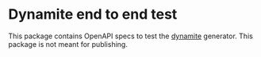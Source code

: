 # Dynamite end to end test

This package contains OpenAPI specs to test the [dynamite](https://github.com/nextcloud/neon/tree/main/packages/dynamite) generator.
This package is not meant for publishing.
